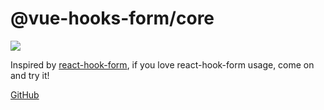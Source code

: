 # @vue-hooks-form/core

<a href="https://www.npmjs.com/package/@vue-hooks-form/core"><img src="https://img.shields.io/npm/v/@vue-hooks-form/core?color=43B36B&label="></a>

Inspired by <a href="https://github.com/react-hook-form/react-hook-form">react-hook-form</a>, if you love react-hook-form usage, come on and try it!

[GitHub](https://github.com/elonehoo/vue-hooks-form)
